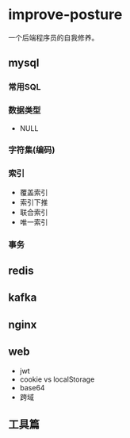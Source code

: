 # improve-posture

一个后端程序员的自我修养。

## mysql

### 常用SQL

### 数据类型

- NULL

### 字符集(编码)

### 索引

- 覆盖索引
- 索引下推
- 联合索引
- 唯一索引

### 事务

## redis

## kafka

## nginx

## web

- jwt
- cookie vs localStorage
- base64
- 跨域

## 工具篇
